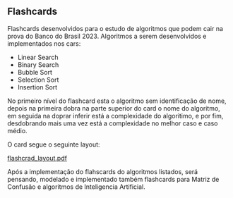## Flashcards

Flashcards desenvolvidos para o estudo de algoritmos que podem cair na prova do Banco do Brasil 2023.
Algoritmos a serem desenvolvidos e implementados nos cars:

* Linear Search
* Binary Search
* Bubble Sort
* Selection Sort
* Insertion Sort

No primeiro nível do flashcard esta o algoritmo sem identificação de nome, depois na primeira dobra na parte superior do card o nome do algoritmo, em seguida na doprar inferir está a complexidade do algoritimo, e por fim, desdobrando mais uma vez está a complexidade no melhor caso e caso médio.

O card segue o seguinte layout:


[flashcrad_layout.pdf](https://github.com/Dionilton/studies-to-bb/files/10892023/flashcrad_layout.pdf)


Após a implementação do flahscards do algoritmos listados, será pensando, modelado e implementado também flashcards para Matriz de Confusão e algoritmos de Inteligencia Artificial.
